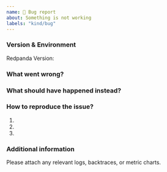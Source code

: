 ```yaml
---
name: 🔧 Bug report
about: Something is not working
labels: "kind/bug"
---
```


### Version & Environment

Redpanda Version:

<!--
Client libraries in use (e.g. rdkafka, franz-go)
Operating system, container runtime, etc.
Link to test failure for automated tests
-->

### What went wrong?

<!--
  Describe the unexpected behavior
-->

### What should have happened instead?

<!--
  Describe what you wanted to happen.
-->

### How to reproduce the issue?

1.
2.
3.

### Additional information

Please attach any relevant logs, backtraces, or metric charts.
